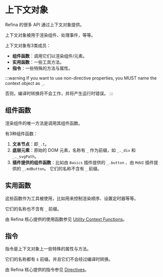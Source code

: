 # 上下文对象

Refina 的很多 API 通过上下文对象提供。

上下文对象被用于渲染组件、处理事件，等等。

上下文对象有3类成员：

- **组件函数**：调用它们以渲染组件/元素。
- **实用函数**：一些工具方法。
- **指令**：一些特殊的方法与属性。

:::warning
If you want to use non-directive properties, you MUST name the context object as `_`.

否则，编译时转换将不会工作，并将产生运行时错误。
:::

## 组件函数

渲染组件的唯一方法是调用其组件函数。

有3种组件函数：

1. **文本节点**：即`_.t`。
2. **底层元素**：原始的 DOM 元素，名称有 `_` 作为前缀，如 `_._div` 和 `_._svgPath`。
3. **插件提供的组件函数**：比如由 `Basics` 插件提供的 `_.button` 、由 `MdUI` 插件提供的 `_.mdButton`。 它们的名称不含有 `_` 前缀。

## 实用函数

这些函数作为工具被使用，比如用来控制渲染顺序、设置定时器等等。

它们的名称也不含有 `_` 前缀。

由 Refina 核心提供的使用函数参见 [Utility Context Functions](/guide/apis/util-funcs.md)。

## 指令

指令是上下文对象上一些特殊的属性与方法。

它们的名称都有 `$` 前缀。并且它们不会经过编译时转换。

由 Refina 核心提供的指令参见 [Directives](/guide/apis/directives.md)。
